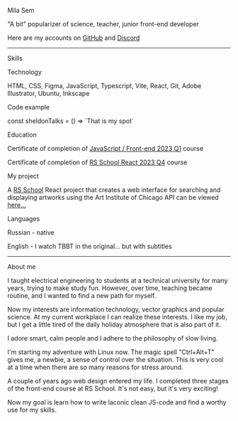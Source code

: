 Mila Sem

"A bit" popularizer of science, teacher, junior front-end developer

Here are my accounts on [GitHub](https://github.com/MilaSem) and [Discord](https://discordapp.com/users/1241094044759887917)

---

Skills

Technology

HTML, CSS, Figma, JavaScript, Typescript, Vite, React, Git, Adobe Illustrator, Ubuntu, Inkscape

Code example

const sheldonTalks = () => \`That is my spot\`

Education

Certificate of completion of [JavaScript / Front-end 2023 Q1](https://app.rs.school/certificate/qgwonbek) course

Certificate of completion of [RS School React 2023 Q4](https://app.rs.school/certificate/b7r4d1su) course

My project

A [RS School](https://rs.school/) React project that creates a web interface for searching and displaying artworks using the Art Institute of Chicago API can be viewed [here...](https://milasem-react-redux-rtk.netlify.app/?page=1)

Languages

Russian - native

English - I watch TBBT in the original... but with subtitles

---

About me

I taught electrical engineering to students at a technical university for many years, trying to make study fun. However, over time, teaching became routine, and I wanted to find a new path for myself.

Now my interests are information technology, vector graphics and popular science. At my current workplace I can realize these interests. I like my job, but I get a little tired of the daily holiday atmosphere that is also part of it.

I adore smart, calm people and I adhere to the philosophy of slow living.

I'm starting my adventure with Linux now. The magic spell "Ctrl+Alt+T" gives me, a newbie, a sense of control over the situation. This is very cool at a time when there are so many reasons for stress around.

A couple of years ago web design entered my life. I completed three stages of the front-end course at RS School. It's not easy, but it's very exciting!

Now my goal is learn how to write laconic clean JS-code and find a worthy use for my skills.
